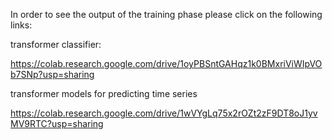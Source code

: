 In order to see the output of the training phase please click on the following links:

transformer classifier:

https://colab.research.google.com/drive/1oyPBSntGAHqz1k0BMxriViWIpVOb7SNp?usp=sharing

transformer models for predicting time series

https://colab.research.google.com/drive/1wVYgLq75x2rOZt2zF9DT8oJ1yvMV9RTC?usp=sharing
